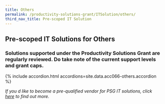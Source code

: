 ```yaml
---
title: Others
permalink: /productivity-solutions-grant/ITSolution/others/
third_nav_title: Pre-scoped IT Solution
---
```


## Pre-scoped IT Solutions for Others

### Solutions supported under the Productivity Solutions Grant are regularly reviewed. Do take note of the current support levels and grant caps.

{% include accordion.html accordions=site.data.acc066-others.accordion %}

_If you d like to become a pre-qualified vendor for PSG IT solutions, click <a target='_blank' href='https://www.imda.gov.sg/icmvendors' >here</a> to find out more._